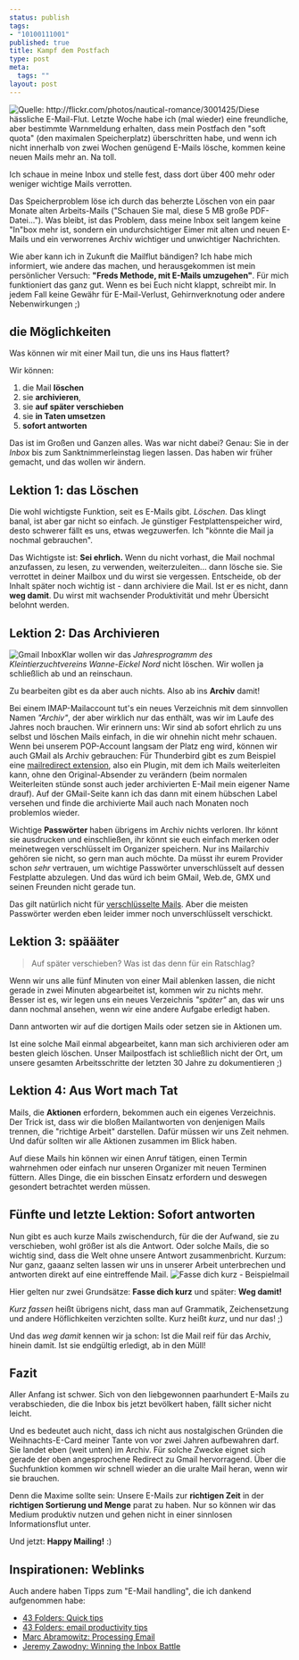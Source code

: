 ```yaml
--- 
status: publish
tags: 
- "10100111001"
published: true
title: Kampf dem Postfach
type: post
meta: 
  tags: ""
layout: post
---
```

<img src="http://photos3.flickr.com/3001425_20749f0e7d_t.jpg" alt="Quelle: http://flickr.com/photos/nautical-romance/3001425/" class="alignright" />Diese hässliche E-Mail-Flut. Letzte Woche habe ich (mal wieder) eine freundliche, aber bestimmte Warnmeldung erhalten, dass mein Postfach den "soft quota" (den maximalen Speicherplatz) überschritten habe, und wenn ich nicht innerhalb von zwei Wochen genügend E-Mails lösche, kommen keine neuen Mails mehr an. Na toll.

Ich schaue in meine Inbox und stelle fest, dass dort über 400 mehr oder weniger wichtige Mails verrotten.

Das Speicherproblem löse ich durch das beherzte Löschen von ein paar Monate alten Arbeits-Mails ("Schauen Sie mal, diese 5 MB große PDF-Datei..."). Was bleibt, ist das Problem, dass meine Inbox seit langem keine "In"box mehr ist, sondern ein undurchsichtiger Eimer mit alten und neuen E-Mails und ein verworrenes Archiv wichtiger und unwichtiger Nachrichten.

Wie aber kann ich in Zukunft die Mailflut bändigen? Ich habe mich informiert, wie andere das machen, und herausgekommen ist mein persönlicher Versuch: <strong>"Freds Methode, mit E-Mails umzugehen"</strong>. Für mich funktioniert das ganz gut. Wenn es bei Euch nicht klappt, schreibt mir. In jedem Fall keine Gewähr für E-Mail-Verlust, Gehirnverknotung oder andere Nebenwirkungen ;)
<!--more-->
<h2>die Möglichkeiten</h2>
Was können wir mit einer Mail tun, die uns ins Haus flattert?

Wir können:
<ol>
	<li>die Mail <strong>löschen</strong></li>
	<li>sie <strong>archivieren</strong>,</li>
	<li>sie <strong>auf später verschieben</strong></li>
	<li>sie <strong>in Taten umsetzen</strong></li>
	<li><strong>sofort antworten</strong></li>
</ol>

Das ist im Großen und Ganzen alles. Was war nicht dabei? Genau: Sie in der <em>Inbox</em> bis zum Sanktnimmerleinstag liegen lassen. Das haben wir früher gemacht, und das wollen wir ändern.

<h2>Lektion 1: das Löschen</h2>
Die wohl wichtigste Funktion, seit es E-Mails gibt. <em>Löschen.</em> Das klingt banal, ist aber gar nicht so einfach. Je günstiger Festplattenspeicher wird, desto schwerer fällt es uns, etwas wegzuwerfen. Ich "könnte die Mail ja nochmal gebrauchen".

Das Wichtigste ist: <strong>Sei ehrlich.</strong> Wenn du nicht vorhast, die Mail nochmal anzufassen, zu lesen, zu verwenden, weiterzuleiten... dann lösche sie. Sie verrottet in deiner Mailbox und du wirst sie vergessen. Entscheide, ob der Inhalt später noch wichtig ist - dann archiviere die Mail. Ist er es nicht, dann <strong>weg damit</strong>. Du wirst mit wachsender Produktivität und mehr Übersicht belohnt werden.

<!--adsense-->

<h2>Lektion 2: Das Archivieren</h2>
<img src='http://fredericiana.de/uploads/050504gmail.jpg' alt='Gmail Inbox' class="alignright border" />Klar wollen wir das <em>Jahresprogramm des Kleintierzuchtvereins Wanne-Eickel Nord</em> nicht löschen. Wir wollen ja schließlich ab und an reinschaun.

Zu bearbeiten gibt es da aber auch nichts. Also ab ins <strong>Archiv</strong> damit!

Bei einem IMAP-Mailaccount tut's ein neues Verzeichnis mit dem sinnvollen Namen <em>"Archiv"</em>, der aber wirklich nur das enthält, was wir im Laufe des Jahres noch brauchen. Wir erinnern uns: Wir sind ab sofort ehrlich zu uns selbst und löschen Mails einfach, in die wir ohnehin nicht mehr schauen.
Wenn bei unserem POP-Account langsam der Platz eng wird, können wir auch GMail als Archiv gebrauchen: Für Thunderbird gibt es zum Beispiel eine <a href="http://mailredirect.mozdev.org/">mailredirect extension</a>, also ein Plugin, mit dem ich Mails weiterleiten kann, ohne den Original-Absender zu verändern (beim normalen Weiterleiten stünde sonst auch jeder archivierten E-Mail mein eigener Name drauf). Auf der GMail-Seite kann ich das dann mit einem hübschen Label versehen und finde die archivierte Mail auch nach Monaten noch problemlos wieder.

Wichtige <strong>Passwörter</strong> haben übrigens im Archiv nichts verloren. Ihr könnt sie ausdrucken und einschließen, ihr könnt sie euch einfach merken oder meinetwegen verschlüsselt im Organizer speichern. Nur ins Mailarchiv gehören sie nicht, so gern man auch möchte. Da müsst ihr eurem Provider schon <em>sehr</em> vertrauen, um wichtige Passwörter unverschlüsselt auf dessen Festplatte abzulegen. Und das würd ich beim GMail, Web.de, GMX und seinen Freunden nicht gerade tun.

Das gilt natürlich nicht für <a href="http://fredericiana.de/archives/2005/04/18/e-mail-kryptokram/">verschlüsselte Mails</a>. Aber die meisten Passwörter werden eben leider immer noch unverschlüsselt verschickt.

<h2>Lektion 3: späääter</h2>
<blockquote>Auf später verschieben? Was ist das denn für ein Ratschlag?</blockquote>
Wenn wir uns alle fünf Minuten von einer Mail ablenken lassen, die nicht gerade in zwei Minuten abgearbeitet ist, kommen wir zu nichts mehr. Besser ist es, wir legen uns ein neues Verzeichnis <em>"später"</em> an, das wir uns dann nochmal ansehen, wenn wir eine andere Aufgabe erledigt haben.

Dann antworten wir auf die dortigen Mails oder setzen sie in Aktionen um.

Ist eine solche Mail einmal abgearbeitet, kann man sich archivieren oder am besten gleich löschen. Unser Mailpostfach ist schließlich nicht der Ort, um unsere gesamten Arbeitsschritte der letzten 30 Jahre zu dokumentieren ;)

<h2>Lektion 4: Aus Wort mach Tat</h2>
Mails, die <strong>Aktionen</strong> erfordern, bekommen auch ein eigenes Verzeichnis. Der Trick ist, dass wir die bloßen Mailantworten von denjenigen Mails trennen, die "richtige Arbeit" darstellen. Dafür müssen wir uns Zeit nehmen. Und dafür sollten wir alle Aktionen zusammen im Blick haben.

Auf diese Mails hin können wir einen Anruf tätigen, einen Termin wahrnehmen oder einfach nur unseren Organizer mit neuen Terminen füttern. Alles Dinge, die ein bisschen Einsatz erfordern und deswegen gesondert betrachtet werden müssen.

<h2>Fünfte und letzte Lektion: Sofort antworten</h2>
Nun gibt es auch kurze Mails zwischendurch, für die der Aufwand, sie zu verschieben, wohl größer ist als die Antwort. Oder solche Mails, die so wichtig sind, dass die Welt ohne unsere Antwort zusammenbricht. Kurzum: Nur ganz, gaaanz selten lassen wir uns in unserer Arbeit unterbrechen und antworten direkt auf eine eintreffende Mail.

<img src='http://fredericiana.de/uploads/050504kurzmail.jpg' alt='Fasse dich kurz - Beispielmail' class="centered border" />

Hier gelten nur zwei Grundsätze: <strong>Fasse dich kurz</strong> und später: <strong>Weg damit!</strong>

<em>Kurz fassen</em> heißt übrigens nicht, dass man auf Grammatik, Zeichensetzung und andere Höflichkeiten verzichten sollte. Kurz heißt <em>kurz</em>, und nur das! ;)

Und das <em>weg damit</em> kennen wir ja schon: Ist die Mail reif für das Archiv, hinein damit. Ist sie endgültig erledigt, ab in den Müll!

<h2>Fazit</h2>
Aller Anfang ist schwer. Sich von den liebgewonnen paarhundert E-Mails zu verabschieden, die die Inbox bis jetzt bevölkert haben, fällt sicher nicht leicht.

Und es bedeutet auch nicht, dass ich nicht aus nostalgischen Gründen die Weihnachts-E-Card meiner Tante von vor zwei Jahren aufbewahren darf. Sie landet eben (weit unten) im Archiv. Für solche Zwecke eignet sich gerade der oben angesprochene Redirect zu Gmail hervorragend. Über die Suchfunktion kommen wir schnell wieder an die uralte Mail heran, wenn wir sie brauchen.

Denn die Maxime sollte sein: Unsere E-Mails zur <strong>richtigen Zeit</strong> in der <strong>richtigen Sortierung und Menge</strong> parat zu haben. Nur so können wir das Medium produktiv nutzen und gehen nicht in einer sinnlosen Informationsflut unter.

Und jetzt: <strong>Happy Mailing!</strong> :)


<!--adsense-->

<h2>Inspirationen: Weblinks</h2>
Auch andere haben Tipps zum "E-Mail handling", die ich dankend aufgenommen habe:
<ul>
	<li><a href="http://www.43folders.com/2005/02/quick_tips_on_p.html">43 Folders: Quick tips</a></li>
	<li><a href="http://www.43folders.com/2005/02/five_fast_email.html">43 Folders: email productivity tips</a></li>
	<li><a href="http://marc.abramowitz.info/archives/2005/03/14/processing-email/">Marc Abramowitz: Processing Email</a></li>
	<li><a href="http://jeremy.zawodny.com/blog/archives/004548.html">Jeremy Zawodny: Winning the Inbox Battle</a></li>
</ul>
